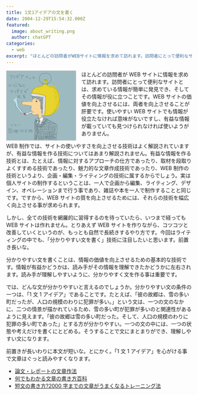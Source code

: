 ```yaml
---
title: 1文1アイデアの文を書く
date: 2004-12-29T15:54:32.000Z
featured:
  image: about_writing.png
  author: chatGPT
categories:
  - web
excerpt: "ほとんどの訪問者がWEBサイトに情報を求めて訪れます。訪問者にとって便利なサイトとは、求めている情報が簡単に発見でき、そしてその情報が役に立つことです。WEBサイトの価値を向上させるには、両者を向上させることが肝要です。使いやすいWEBサイトでも情報が役立たなければ意味がないですし、有益な情報が載っていても見つけられなければ使いようがありません。"
---
```


<img src="/assets/i/web/003.gif" alt="" style="float:left; margin-right:1em;">

ほとんどの訪問者が WEB サイトに情報を求めて訪れます。訪問者にとって便利なサイトとは、求めている情報が簡単に発見でき、そしてその情報が役に立つことです。WEB サイトの価値を向上させるには、両者を向上させることが肝要です。使いやすい WEB サイトでも情報が役立たなければ意味がないですし、有益な情報が載っていても見つけられなければ使いようがありません。

WEB 制作では、サイトの使いやすさを向上させる技術はよく解説されていますが、有益な情報を作る技術についてはあまり解説されません。有益な情報を作る技術とは、たとえば、情報に対するアプローチの仕方であったり、取材を段取りよくすすめる技術であったり、魅力的な文章作成技術であったり、WEB 制作の技術というより、企画・編集・ライティングの技術に属するからでしょう。実は個人サイトの制作するということは、一人で企画から編集、ライティング、デザイン、オペレーションまで行う事であり、雑誌や本を一人で制作することと同じです。ですから、WEB サイトの質を向上させるためには、それらの技術を幅広く向上させる事が求められます。

しかし、全ての技術を網羅的に習得するのを待っていたら、いつまで経っても WEB サイトは作れません。とりあえず WEB サイトを作りながら、コツコツと改善していくというのが、もっとも自然で長続きするやり方です。今回はライティングの中でも、「分かりやすい文を書く」技術に注目したいと思います。前置き長いな。

分かりやすい文を書くことは、情報の価値を向上させるための基本的な技術です。情報が有益かどうかは、読み手がその情報を理解できたかどうかに左右されます。読み手が理解しやすいように、分かりやすく文を作る事は重要です。

では、どんな文が分かりやすいと言えるのでしょうか。分かりやすい文の条件の一つは、「1 文 1 アイデア」であることです。たとえば、「彼の故郷は、雪の多い町だったが、人口の規模のわりに犯罪が多い。」という文は、一つの文のなかに、二つの情景が描かれているため、雪の多い町が犯罪が多いのと関連性があるように見えます。「彼の故郷は雪の多い町だった。そして、人口の規模のわりに犯罪の多い町であった」とする方が分かりやすい。一つの文の中には、一つの状態や考えだけを書くにとどめる。そうすることで文にまとまりができ、理解しやすい文になります。

前置きが長いわりに本文が短いな。とにかく。「1 文 1 アイデア」を心がける事で文章はぐっと読みやすくなります。

- [論文・レポートの文章作法](http://www.amazon.co.jp/exec/obidos/ASIN/4641091315/ref=nosim/yutakayamaguc-22)
- [何でもわかる文章の書き方百科](http://www.amazon.co.jp/exec/obidos/ASIN/4385150672/ref=nosim/yutakayamaguc-22)
- [短文の書き方?2000 字までの文章がうまくなるトレーニング法](http://www.amazon.co.jp/exec/obidos/ASIN/4534015216/ref=nosim/yutakayamaguc-22)
